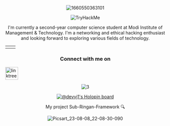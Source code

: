 <div align="center">
  
![1660550363101](https://user-images.githubusercontent.com/106962581/184598613-8b6a065b-a77f-4293-9f88-515cd1026b42.jpg)

<div align="center">
<img src="https://tryhackme-badges.s3.amazonaws.com/Devvj1.png" alt="TryHackMe">
</div>
  
I'm currently a second-year computer science student at Modi Institute of Management & Technology. I'm a networking and ethical hacking enthusiast and looking forward to exploring various fields of technology.

<div align="center">
<table>
  <tr>
    <td><img src="https://github-readme-stats.vercel.app/api/top-langs?username=DevVj-1&show_icons=true&line_height=10&title_color=00ff00&icon_color=2234AE&text_color=00ff00&bg_color=0,000000,130F40" alt="" /></td>
    <td><img align="center" src="https://github-readme-stats.vercel.app/api?username=DevVj-1&include_all_commits=true&count_private=true&show_icons=true&line_height=20&title_color=00ff00&icon_color=2234AE&text_color=00ff00&bg_color=0,000000,130F40" alt=""></td>
  </tr>
</table>
</div>

### Connect with me on 
<p align="left">
<a href="https://www.linkedin.com/in/dev-vijay-5775b7243/" target="blank"><img align="center" src="https://user-images.githubusercontent.com/106962581/181273842-b7db3193-c908-4eed-8007-d3a1d6e7d5e9.png" alt="linktree" height="40" width="40" /></a>
</p>

<div align="center">

![3](https://user-images.githubusercontent.com/106962581/185757410-003d08c5-6a71-4912-81eb-8f00171a50de.gif)

</div>

[![@devvj1's Holopin board](https://holopin.me/devvj1)](https://holopin.io/@devvj1)

</h1>My project Sub-Ringan-Framework 🔍 </h1>

<div align="center">
  
![Picsart_23-08-08_22-08-30-090](https://github.com/DevVj-1/DevVj-1/assets/106962581/466bf421-86b8-4a9c-8534-f9dc7054c623)

</div>
